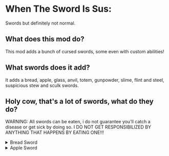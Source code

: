 # When The Sword Is Sus:
Swords but definitely not normal.

## What does this mod do?
This mod adds a bunch of cursed swords, some even with custom abilities!

## What swords does it add?
It adds a bread, apple, glass, anvil, totem, gunpowder, slime, flint and steel, suspicious stew and sculk swords.

## Holy cow, that's a lot of swords, what do they do?
WARNING: All swords can be eaten, i do not guarantee you'll catch a disease or get sick by doing so.
I DO NOT GET RESPONSIBILIZED BY ANYTHING THAT HAPPENS BY EATING ONE!!!

<details>
    <summary>Bread Sword</summary>
    The bread sword is like any other, except it can be thrown into water to wet it.
    Wet bread swords are more fragile and when eaten instantly kill you, passing even the totem of undying, if you want to revert it, simply throw the item inside a sand block.
    <details>
        <summary>Recipe</summary>
        <img src="images/bread_sword.png" alt="Bread Sword" align="center">
    </details>
</details>

<details>
    <summary>Apple Sword</summary>
    The apple sword, just like the bread sword is as any other, although, you can upgrade it on a crafting table with gold ingots.
    <details>
        <summary>Recipe</summary>
        <img src="images/apple_sword.png" alt="Apple Sword" align="center">
    </details>
    
    <details>
        <summary>Golden Apple Sword</summary>
        The golden apple sword, when eaten gives the golden apple effects, just for a bit less time.
        If a zombie villager is hit with it, as long as it has the weakness effect, the curing process will happen.
        <details>
            <summary>Recipe</summary>
            <img src="images/golden_apple_sword.png" alt="Apple Sword" align="center">
        </details>
    </details>
</details>
